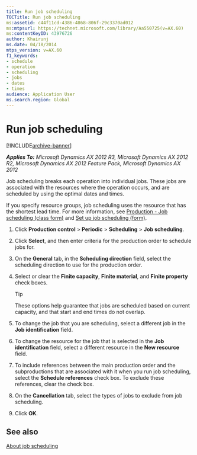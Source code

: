 ```yaml
---
title: Run job scheduling
TOCTitle: Run job scheduling
ms:assetid: c44f11cd-4386-4868-806f-29c3370ad012
ms:mtpsurl: https://technet.microsoft.com/library/Aa550725(v=AX.60)
ms:contentKeyID: 43976726
author: Khairunj
ms.date: 04/18/2014
mtps_version: v=AX.60
f1_keywords:
- schedule
- operation
- scheduling
- jobs
- dates
- times
audience: Application User
ms.search.region: Global
---
```


# Run job scheduling 


[!INCLUDE[archive-banner](includes/archive-banner.md)]


_**Applies To:** Microsoft Dynamics AX 2012 R3, Microsoft Dynamics AX 2012 R2, Microsoft Dynamics AX 2012 Feature Pack, Microsoft Dynamics AX 2012_

Job scheduling breaks each operation into individual jobs. These jobs are associated with the resources where the operation occurs, and are scheduled by using the optimal dates and times.

If you specify resource groups, job scheduling uses the resource that has the shortest lead time. For more information, see [Production - Job scheduling (class form)](https://technet.microsoft.com/library/aa584348\(v=ax.60\)) and [Set up job scheduling (form)](https://technet.microsoft.com/library/aa553462\(v=ax.60\)).

1.  Click **Production control** \> **Periodic** \> **Scheduling** \> **Job scheduling**.

2.  Click **Select**, and then enter criteria for the production order to schedule jobs for.

3.  On the **General** tab, in the **Scheduling direction** field, select the scheduling direction to use for the production order.

4.  Select or clear the **Finite capacity**, **Finite material**, and **Finite property** check boxes.
    

    > [!TIP]
    > <P>These options help guarantee that jobs are scheduled based on current capacity, and that start and end times do not overlap.</P>



5.  To change the job that you are scheduling, select a different job in the **Job identification** field.

6.  To change the resource for the job that is selected in the **Job identification** field, select a different resource in the **New resource** field.

7.  To include references between the main production order and the subproductions that are associated with it when you run job scheduling, select the **Schedule references** check box. To exclude these references, clear the check box.

8.  On the **Cancellation** tab, select the types of jobs to exclude from job scheduling.

9.  Click **OK**.

## See also

[About job scheduling](about-job-scheduling.md)

  


